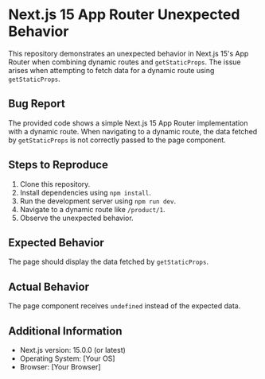 # Next.js 15 App Router Unexpected Behavior

This repository demonstrates an unexpected behavior in Next.js 15's App Router when combining dynamic routes and `getStaticProps`.  The issue arises when attempting to fetch data for a dynamic route using `getStaticProps`.

## Bug Report

The provided code shows a simple Next.js 15 App Router implementation with a dynamic route.  When navigating to a dynamic route, the data fetched by `getStaticProps` is not correctly passed to the page component.

## Steps to Reproduce

1. Clone this repository.
2. Install dependencies using `npm install`.
3. Run the development server using `npm run dev`.
4. Navigate to a dynamic route like `/product/1`.
5. Observe the unexpected behavior.

## Expected Behavior

The page should display the data fetched by `getStaticProps`.

## Actual Behavior

The page component receives `undefined` instead of the expected data.

## Additional Information

* Next.js version: 15.0.0 (or latest)
* Operating System: [Your OS]
* Browser: [Your Browser]